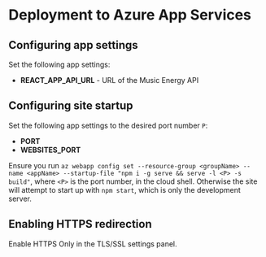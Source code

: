 # Deployment to Azure App Services

## Configuring app settings

Set the following app settings:
- **REACT_APP_API_URL** - URL of the Music Energy API

## Configuring site startup

Set the following app settings to the desired port number `P`:
- **PORT**
- **WEBSITES_PORT**

Ensure you run `az webapp config set --resource-group <groupName> --name <appName> --startup-file "npm i -g serve && serve -l <P> -s build"`, where `<P>` is the port number, in the cloud shell. Otherwise the site will attempt to start up with `npm start`, which is only the development server.

## Enabling HTTPS redirection

Enable HTTPS Only in the TLS/SSL settings panel.
